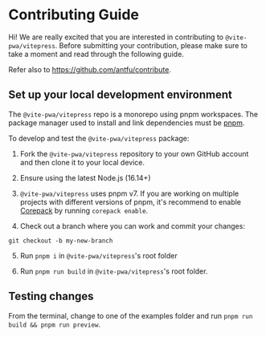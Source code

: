 # Contributing Guide

Hi! We are really excited that you are interested in contributing to `@vite-pwa/vitepress`. Before submitting your contribution, please make sure to take a moment and read through the following guide.

Refer also to https://github.com/antfu/contribute.
## Set up your local development environment

The `@vite-pwa/vitepress` repo is a monorepo using pnpm workspaces. The package manager used to install and link dependencies must be [pnpm](https://pnpm.io/).

To develop and test the `@vite-pwa/vitepress` package:

1. Fork the `@vite-pwa/vitepress` repository to your own GitHub account and then clone it to your local device.

2. Ensure using the latest Node.js (16.14+)

3. `@vite-pwa/vitepress` uses pnpm v7. If you are working on multiple projects with different versions of pnpm, it's recommend to enable [Corepack](https://github.com/nodejs/corepack) by running `corepack enable`.

4. Check out a branch where you can work and commit your changes:
```shell
git checkout -b my-new-branch
```

5. Run `pnpm i` in `@vite-pwa/vitepress`'s root folder

6. Run `pnpm run build` in `@vite-pwa/vitepress`'s root folder.

## Testing changes

From the terminal, change to one of the examples folder and run `pnpm run build && pnpm run preview`.

